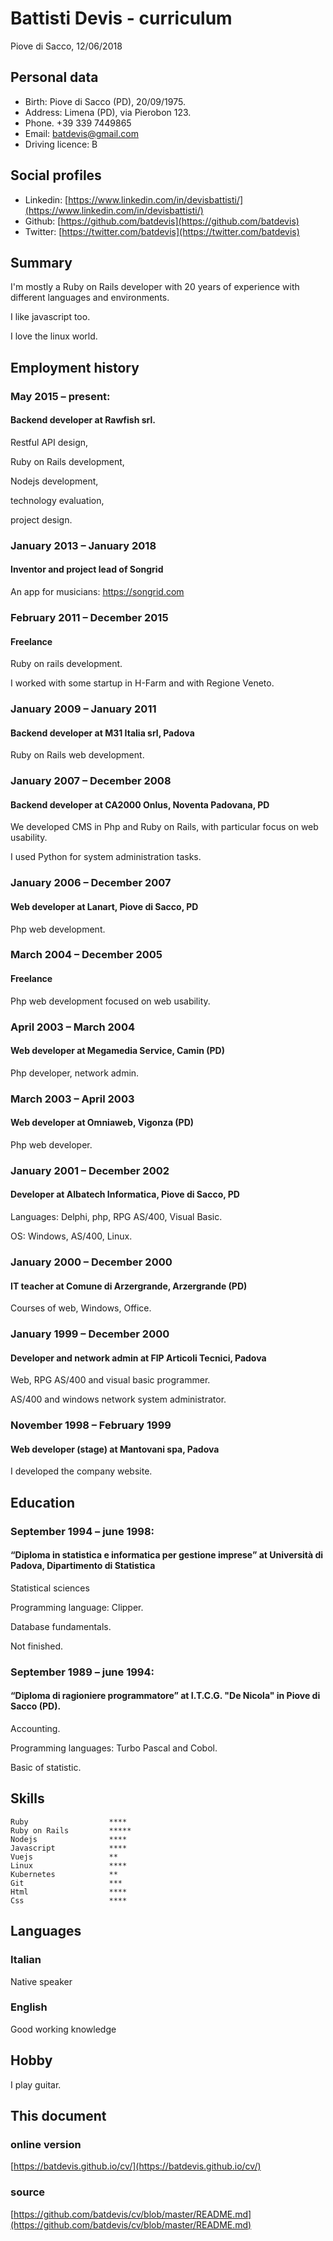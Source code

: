 # Battisti Devis - curriculum

Piove di Sacco, 12/06/2018

## Personal data
* Birth: Piove di Sacco (PD), 20/09/1975.
* Address: Limena (PD), via Pierobon 123.
* Phone. +39 339 7449865 
* Email: batdevis@gmail.com 
* Driving licence: B 

## Social profiles
* Linkedin: [https://www.linkedin.com/in/devisbattisti/](https://www.linkedin.com/in/devisbattisti/)
* Github: [https://github.com/batdevis](https://github.com/batdevis)
* Twitter: [https://twitter.com/batdevis](https://twitter.com/batdevis)

## Summary
I'm mostly a Ruby on Rails developer with 20 years of experience with different languages and environments. 

I like javascript too. 

I love the linux world.

## Employment history
### May 2015 – present:
#### Backend developer at Rawfish srl.
Restful API design,

Ruby on Rails development,

Nodejs development,

technology evaluation,

project design.

### January 2013 – January 2018
#### Inventor and project lead of Songrid
An app for musicians: https://songrid.com

### February 2011 – December 2015
#### Freelance
Ruby on rails development.

I worked with some startup in H-Farm and with Regione Veneto.

### January 2009 – January 2011
#### Backend developer at M31 Italia srl, Padova
Ruby on Rails web development.

### January 2007 – December 2008
#### Backend developer at CA2000 Onlus, Noventa Padovana, PD
We developed CMS in Php and Ruby on Rails, with particular focus on web usability.

I used Python for system administration tasks.

### January 2006 – December 2007
#### Web developer at Lanart, Piove di Sacco, PD
Php web development.

### March 2004 – December 2005
#### Freelance
Php web development focused on web usability.

### April 2003 – March 2004
#### Web developer at Megamedia Service, Camin (PD)
Php developer, network admin.

### March 2003 – April 2003
#### Web developer at Omniaweb, Vigonza (PD)
Php web developer.

### January 2001 – December 2002
#### Developer at Albatech Informatica, Piove di Sacco, PD
Languages: Delphi, php, RPG AS/400, Visual Basic.

OS: Windows, AS/400, Linux.

### January 2000 – December 2000
#### IT teacher at Comune di Arzergrande, Arzergrande (PD)
Courses of web, Windows, Office.

### January 1999 – December 2000
#### Developer and network admin at FIP Articoli Tecnici, Padova
Web, RPG AS/400 and visual basic programmer.

AS/400 and windows network system administrator.

### November 1998 – February 1999
#### Web developer (stage) at Mantovani spa, Padova
I developed the company website.

## Education
### September 1994 – june 1998:
#### “Diploma in statistica e informatica per gestione imprese” at Università di Padova, Dipartimento di Statistica
Statistical sciences

Programming language: Clipper.

Database fundamentals.

Not finished.

### September 1989 – june 1994: 
#### “Diploma di ragioniere programmatore” at I.T.C.G. "De Nicola" in Piove di Sacco (PD).
Accounting.

Programming languages: Turbo Pascal and Cobol.

Basic of statistic.

## Skills
```
Ruby                  ****
Ruby on Rails         *****
Nodejs                ****
Javascript            ****
Vuejs                 **
Linux                 ****
Kubernetes            **
Git                   ***
Html                  ****
Css                   ****
```

## Languages
### Italian
Native speaker

### English
Good working knowledge

## Hobby
I play guitar.

## This document
### online version
[https://batdevis.github.io/cv/](https://batdevis.github.io/cv/)

### source
[https://github.com/batdevis/cv/blob/master/README.md](https://github.com/batdevis/cv/blob/master/README.md)
